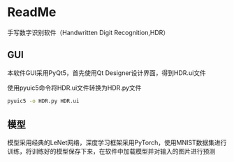 # ReadMe

手写数字识别软件（Handwritten Digit Recognition,HDR）

## GUI

本软件GUI采用PyQt5，首先使用Qt Designer设计界面，得到HDR.ui文件

使用pyuic5命令将HDR.ui文件转换为HDR.py文件

```bash
pyuic5 -o HDR.py HDR.ui
```

## 模型

模型采用经典的LeNet网络，深度学习框架采用PyTorch，使用MNIST数据集进行训练，将训练好的模型保存下来，在软件中加载模型并对输入的图片进行预测

